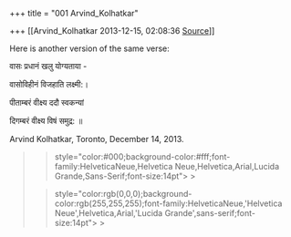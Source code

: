 +++
title = "001 Arvind_Kolhatkar"

+++
[[Arvind_Kolhatkar	2013-12-15, 02:08:36 [Source](https://groups.google.com/g/samskrita/c/85_5uFS75Hc)]]



Here is another version of the same verse:

  

वासः प्रधानं खलु योग्यताया -  

वासोविहीनं विजहाति लक्ष्मी:।

पीताम्बरं वीक्ष्य ददौ स्वकन्यां

दिगम्बरं वीक्ष्य विषं समुद्र: ॥

  

Arvind Kolhatkar, Toronto, December 14, 2013.

> 
> >  style="color:#000;background-color:#fff;font-family:HelveticaNeue,Helvetica Neue,Helvetica,Arial,Lucida Grande,Sans-Serif;font-size:14pt"> >
> 
> > 
> >  style="color:rgb(0,0,0);background-color:rgb(255,255,255);font-family:HelveticaNeue,'Helvetica Neue',Helvetica,Arial,'Lucida Grande',sans-serif;font-size:14pt"> >
> 
> > 
> > 
> > 
> > 
> > 
> > 
> > 
> > 
> > 
> > 

